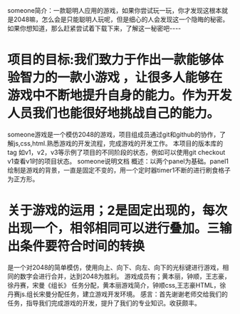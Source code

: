 someone简介：一款聪明人应用的游戏，如果你尝试玩一玩，你才发现这根本就是2048嘛，怎么会是只能聪明人玩呢，但是细心的人会发现这一个隐晦的秘密。如果你想知道，那么赶紧尝试着下载下来，了解这一秘密吧----

# 项目的目标:我们致力于作出一款能够体验智力的一款小游戏 ，让很多人能够在游戏中不断地提升自身的能力。作为开发人员我们也能很好地挑战自己的能力。

someone游戏是一个模仿2048的游戏，项目组成员通过git和github的协作，了解js,css,html.熟悉游戏的开发流程，完成游戏的开发工作。
本项目的版本库的tag 如v1，v2，v3等示例了项目的不同阶段的状态，例如可以使用git checkout v1查看v1时的项目状态。
someone说明文档
概述：以两个panel为基础。panel1绘制是游戏的背景，一直是固定不变的，用一个定时器timer1不断的进行刷食格子为正方形。
# 关于游戏的运用；2是固定出现的，每次出现一个，相邻相同可以进行叠加。三输出条件要符合时间的转换
是一个对2048的简单模仿，使用向上、向下、向左、向下的光标键进行游戏，相同的数字会进行合并，达到2048为胜利。
游戏成员有；黄本丽，钟顺，王志豪，徐丹赛，宋曼《组长》
任务分配，黄本丽游戏简介，钟顺css,王志豪HTML，徐丹赛js.组长宋曼分配任务，建立游戏开发环境。
感言：首先谢谢老师交给我们的任务，指导我们完成游戏的开发，提升了我们的专业知识。收获颇丰。